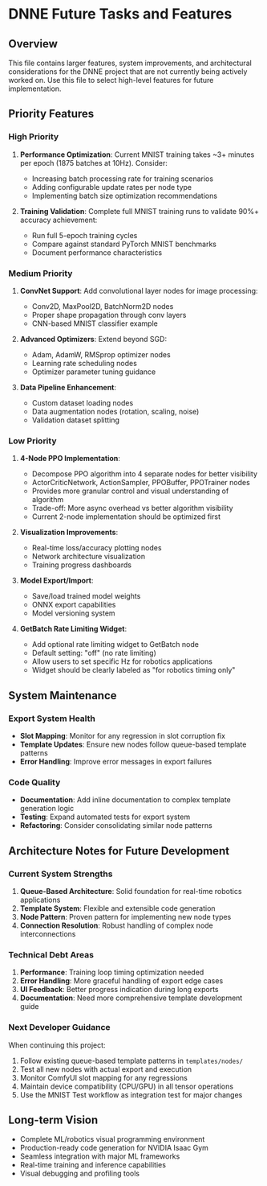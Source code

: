 # DNNE Future Tasks and Features

## Overview
This file contains larger features, system improvements, and architectural considerations for the DNNE project that are not currently being actively worked on. Use this file to select high-level features for future implementation.

## Priority Features

### High Priority
1. **Performance Optimization**: Current MNIST training takes ~3+ minutes per epoch (1875 batches at 10Hz). Consider:
   - Increasing batch processing rate for training scenarios
   - Adding configurable update rates per node type
   - Implementing batch size optimization recommendations

2. **Training Validation**: Complete full MNIST training runs to validate 90%+ accuracy achievement:
   - Run full 5-epoch training cycles
   - Compare against standard PyTorch MNIST benchmarks
   - Document performance characteristics

### Medium Priority
1. **ConvNet Support**: Add convolutional layer nodes for image processing:
   - Conv2D, MaxPool2D, BatchNorm2D nodes
   - Proper shape propagation through conv layers
   - CNN-based MNIST classifier example

2. **Advanced Optimizers**: Extend beyond SGD:
   - Adam, AdamW, RMSprop optimizer nodes
   - Learning rate scheduling nodes
   - Optimizer parameter tuning guidance

3. **Data Pipeline Enhancement**:
   - Custom dataset loading nodes
   - Data augmentation nodes (rotation, scaling, noise)
   - Validation dataset splitting

### Low Priority
1. **4-Node PPO Implementation**:
   - Decompose PPO algorithm into 4 separate nodes for better visibility
   - ActorCriticNetwork, ActionSampler, PPOBuffer, PPOTrainer nodes
   - Provides more granular control and visual understanding of algorithm
   - Trade-off: More async overhead vs better algorithm visibility
   - Current 2-node implementation should be optimized first

2. **Visualization Improvements**:
   - Real-time loss/accuracy plotting nodes
   - Network architecture visualization
   - Training progress dashboards

3. **Model Export/Import**:
   - Save/load trained model weights
   - ONNX export capabilities
   - Model versioning system

4. **GetBatch Rate Limiting Widget**:
   - Add optional rate limiting widget to GetBatch node
   - Default setting: "off" (no rate limiting)
   - Allow users to set specific Hz for robotics applications
   - Widget should be clearly labeled as "for robotics timing only"

## System Maintenance

### Export System Health
- **Slot Mapping**: Monitor for any regression in slot corruption fix
- **Template Updates**: Ensure new nodes follow queue-based template patterns
- **Error Handling**: Improve error messages in export failures

### Code Quality
- **Documentation**: Add inline documentation to complex template generation logic
- **Testing**: Expand automated tests for export system
- **Refactoring**: Consider consolidating similar node patterns

## Architecture Notes for Future Development

### Current System Strengths
1. **Queue-Based Architecture**: Solid foundation for real-time robotics applications
2. **Template System**: Flexible and extensible code generation
3. **Node Pattern**: Proven pattern for implementing new node types
4. **Connection Resolution**: Robust handling of complex node interconnections

### Technical Debt Areas
1. **Performance**: Training loop timing optimization needed
2. **Error Handling**: More graceful handling of export edge cases
3. **UI Feedback**: Better progress indication during long exports
4. **Documentation**: Need more comprehensive template development guide

### Next Developer Guidance
When continuing this project:
1. Follow existing queue-based template patterns in `templates/nodes/`
2. Test all new nodes with actual export and execution
3. Monitor ComfyUI slot mapping for any regressions
4. Maintain device compatibility (CPU/GPU) in all tensor operations
5. Use the MNIST Test workflow as integration test for major changes

## Long-term Vision
- Complete ML/robotics visual programming environment
- Production-ready code generation for NVIDIA Isaac Gym
- Seamless integration with major ML frameworks
- Real-time training and inference capabilities
- Visual debugging and profiling tools